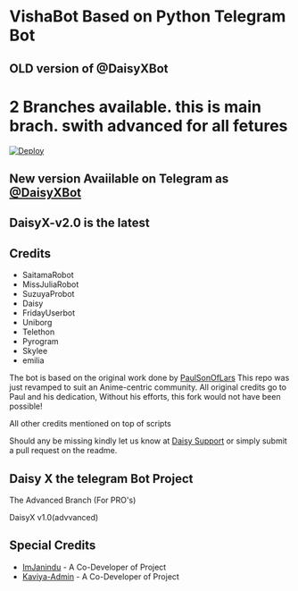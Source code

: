 

# VishaBot Based on Python Telegram Bot
## OLD version of @DaisyXBot
# 2 Branches available. this is main brach. swith advanced for all fetures

[![Deploy](https://www.herokucdn.com/deploy/button.svg)](https://heroku.com/deploy?template=https://github.com/inukaasith/Daisy-x.git)


## New version Avaiilable on Telegram as [@DaisyXBot](https://t.me/VISHA_BBY_BOT)
## DaisyX-v2.0 is the latest




## Credits

 - SaitamaRobot
 - MissJuliaRobot
 - SuzuyaProbot
 - Daisy
 - FridayUserbot
 - Uniborg
 - Telethon
 - Pyrogram
 - Skylee
 - emilia


The bot is based on the original work done by [PaulSonOfLars](https://github.com/PaulSonOfLars)
This repo was just revamped to suit an Anime-centric community. All original credits go to Paul and his dedication, Without his efforts, this fork would not have been possible!

All other credits mentioned on top of scripts

Should any be missing kindly let us know at [Daisy Support](https://t.me/DaisySupport_Official) or simply submit a pull request on the readme.

## Daisy X the telegram Bot Project
The Advanced Branch (For PRO's)

DaisyX v1.0(advvanced)

## Special Credits
- [ImJanindu](https://github.com/imjanindu) - A Co-Developer of Project
- [Kaviya-Admin](https://github.com/kaviya-admin) - A Co-Developer of Project
